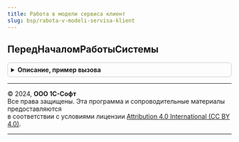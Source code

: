 ```yaml
---
title: Работа в модели сервиса клиент
slug: bsp/rabota-v-modeli-servisa-klient
---
```



## ПередНачаломРаботыСистемы
<details style="margin: 1em 0; padding: 0.5em; border: 1px solid #ccc; border-radius: 6px;">

<summary style="font-weight: bold; cursor: pointer;">Описание, пример вызова</summary>

```bsl

// См. ОбщегоНазначенияКлиентПереопределяемый.ПередНачаломРаботыСистемы
//
// Параметры:
//	Параметры - См. ОбщегоНазначенияКлиентПереопределяемый.ПередНачаломРаботыСистемы.Параметры
//
Процедура ПередНачаломРаботыСистемы(Параметры) Экспорт
```

Пример вызова
```bsl
РаботаВМоделиСервисаКлиент.ПередНачаломРаботыСистемы(Параметры) 
```
</details>

---

© 2024, **ООО 1С-Софт**  
Все права защищены. Эта программа и сопроводительные материалы предоставляются  
в соответствии с условиями лицензии [Attribution 4.0 International (CC BY 4.0)](https://creativecommons.org/licenses/by/4.0/legalcode).

---
